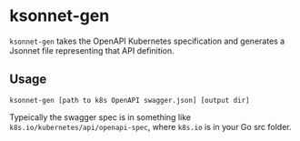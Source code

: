 # ksonnet-gen

`ksonnet-gen` takes the OpenAPI Kubernetes specification and generates
a Jsonnet file representing that API definition.

## Usage

`ksonnet-gen [path to k8s OpenAPI swagger.json] [output dir]`

Typeically the swagger spec is in something like
`k8s.io/kubernetes/api/openapi-spec`, where `k8s.io` is in your Go src
folder.
